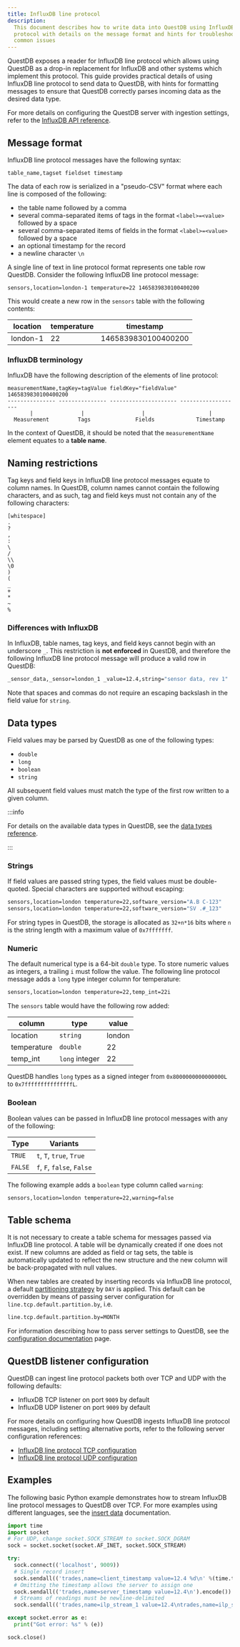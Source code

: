 ```yaml
---
title: InfluxDB line protocol
description:
  This document describes how to write data into QuestDB using InfluxDB line
  protocol with details on the message format and hints for troubleshooting
  common issues
---
```


QuestDB exposes a reader for InfluxDB line protocol which allows using QuestDB
as a drop-in replacement for InfluxDB and other systems which implement this
protocol. This guide provides practical details of using InfluxDB line protocol
to send data to QuestDB, with hints for formatting messages to ensure that
QuestDB correctly parses incoming data as the desired data type.

For more details on configuring the QuestDB server with ingestion settings,
refer to the [InfluxDB API reference](/docs/reference/api/influxdb/).

## Message format

InfluxDB line protocol messages have the following syntax:

```shell
table_name,tagset fieldset timestamp
```

The data of each row is serialized in a "pseudo-CSV" format where each line is
composed of the following:

- the table name followed by a comma
- several comma-separated items of tags in the format `<label>=<value>` followed
  by a space
- several comma-separated items of fields in the format `<label>=<value>`
  followed by a space
- an optional timestamp for the record
- a newline character `\n`

A single line of text in line protocol format represents one table row QuestDB.
Consider the following InfluxDB line protocol message:

```shell title="Basic line protocol message"
sensors,location=london-1 temperature=22 1465839830100400200
```

This would create a new row in the `sensors` table with the following contents:

| location | temperature | timestamp           |
| -------- | ----------- | ------------------- |
| london-1 | 22          | 1465839830100400200 |

### InfluxDB terminology

InfluxDB have the following description of the elements of line protocol:

```shell title="InfluxDB line protocol"
measurementName,tagKey=tagValue fieldKey="fieldValue" 1465839830100400200
--------------- --------------- --------------------- -------------------
       |               |                  |                    |
  Measurement         Tags              Fields             Timestamp
```

In the context of QuestDB, it should be noted that the `measurementName` element
equates to a **table name**.

## Naming restrictions

Tag keys and field keys in InfluxDB line protocol messages equate to column
names. In QuestDB, column names cannot contain the following characters, and as
such, tag and field keys must not contain any of the following characters:

```text
[whitespace]
.
?
,
:
\
/
\\
\0
)
(
_
+
*
~
%
```

### Differences with InfluxDB

In InfluxDB, table names, tag keys, and field keys cannot begin with an
underscore `_`. This restriction is **not enforced** in QuestDB, and therefore
the following InfluxDB line protocol message will produce a valid row in
QuestDB:

```bash
_sensor_data,_sensor=london_1 _value=12.4,string="sensor data, rev 1"
```

Note that spaces and commas do not require an escaping backslash in the field
value for `string`.

## Data types

Field values may be parsed by QuestDB as one of the following types:

- `double`
- `long`
- `boolean`
- `string`

All subsequent field values must match the type of the first row written to a
given column.

:::info

For details on the available data types in QuestDB, see the
[data types reference](/docs/reference/sql/datatypes/).

:::

### Strings

If field values are passed string types, the field values must be double-quoted.
Special characters are supported without escaping:

```bash
sensors,location=london temperature=22,software_version="A.B C-123"
sensors,location=london temperature=22,software_version="SV .#_123"
```

For string types in QuestDB, the storage is allocated as `32+n*16` bits where
`n` is the string length with a maximum value of `0x7fffffff`.

### Numeric

The default numerical type is a 64-bit `double` type. To store numeric values as
integers, a trailing `i` must follow the value. The following line protocol
message adds a `long` type integer column for temperature:

```bash
sensors,location=london temperature=22,temp_int=22i
```

The `sensors` table would have the following row added:

| column      | type           | value  |
| ----------- | -------------- | ------ |
| location    | `string`       | london |
| temperature | `double`       | 22     |
| temp_int    | `long` integer | 22     |

QuestDB handles `long` types as a signed integer from `0x8000000000000000L` to
`0x7fffffffffffffffL`.

### Boolean

Boolean values can be passed in InfluxDB line protocol messages with any of the
following:

| Type    | Variants                   |
| ------- | -------------------------- |
| `TRUE`  | `t`, `T`, `true`, `True`   |
| `FALSE` | `f`, `F`, `false`, `False` |

The following example adds a `boolean` type column called `warning`:

```bash
sensors,location=london temperature=22,warning=false
```

## Table schema

It is not necessary to create a table schema for messages passed via InfluxDB
line protocol. A table will be dynamically created if one does not exist. If new
columns are added as field or tag sets, the table is automatically updated to
reflect the new structure and the new column will be back-propagated with null
values.

When new tables are created by inserting records via InfluxDB line protocol, a
default [partitioning strategy](/docs/concept/partitions/) by `DAY` is applied.
This default can be overridden by means of passing server configuration for
`line.tcp.default.partition.by`, i.e.

```bash title="server.conf"
line.tcp.default.partition.by=MONTH
```

For information describing how to pass server settings to QuestDB, see the
[configuration documentation](/docs/reference/configuration/) page.

## QuestDB listener configuration

QuestDB can ingest line protocol packets both over TCP and UDP with the
following defaults:

- InfluxDB TCP listener on port `9009` by default
- InfluxDB UDP listener on port `9009` by default

For more details on configuring how QuestDB ingests InfluxDB line protocol
messages, including setting alternative ports, refer to the following server
configuration references:

- [InfluxDB line protocol TCP configuration](/docs/reference/configuration/#influxdb-line-protocol-tcp)
- [InfluxDB line protocol UDP configuration](/docs/reference/configuration/#influxdb-line-protocol-udp)

## Examples

The following basic Python example demonstrates how to stream InfluxDB line
protocol messages to QuestDB over TCP. For more examples using different
languages, see the [insert data](/docs/develop/insert-data/) documentation.

```python
import time
import socket
# For UDP, change socket.SOCK_STREAM to socket.SOCK_DGRAM
sock = socket.socket(socket.AF_INET, socket.SOCK_STREAM)

try:
  sock.connect(('localhost', 9009))
  # Single record insert
  sock.sendall(('trades,name=client_timestamp value=12.4 %d\n' %(time.time_ns())).encode())
  # Omitting the timestamp allows the server to assign one
  sock.sendall(('trades,name=server_timestamp value=12.4\n').encode())
  # Streams of readings must be newline-delimited
  sock.sendall(('trades,name=ilp_stream_1 value=12.4\ntrades,name=ilp_stream_2 value=11.4\n').encode())

except socket.error as e:
  print("Got error: %s" % (e))

sock.close()
```

